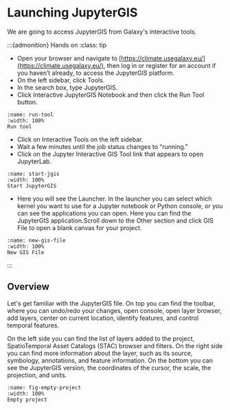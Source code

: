 # Launching JupyterGIS

We are going to access JupyterGIS from Galaxy's interactive tools.

:::{admonition} Hands on
:class: tip
- Open your browser and navigate to [https://climate.usegalaxy.eu/](https://climate.usegalaxy.eu/), then log in or register for an account if you haven’t already, to access the JupyterGIS platform.
- On the left sidebar, click Tools.
- In the search box, type JupyterGIS.
- Click Interactive JupyterGIS Notebook and then click the Run Tool button.
```{figure} ../images/run_tool.png
:name: run-tool
:width: 100%
Run tool
```
- Click on Interactive Tools on the left sidebar.
- Wait a few minutes until the job status changes to “running.”
- Click on the Jupyter Interactive GIS Tool link that appears to open JupyterLab.
```{figure} ../images/start_jgis.png
:name: start-jgis
:width: 100%
Start JupyterGIS
```
- Here you will see the Launcher. In the launcher you can select which kernel you want to use for a Jupyter notebook or Python console, or you can see the applications you can open. Here you can find the JupyterGIS application.Scroll down to the Other section and click GIS File to open a blank canvas for your project.
```{figure} ../images/new_gis_file.png
:name: new-gis-file
:width: 100%
New GIS File
```
:::

## Overview

Let's get familiar with the JupyterGIS file. On top you can find
the toolbar, where you can undo/redo your changes, open console, open
layer browser, add layers, center on current location, identify
features, and control temporal features.

On the left side you can find the list of layers added to the project,
SpatioTemporal Asset Catalogs (STAC) browser and filters. On the right
side you can find more information about the layer, such as its source,
symbology, annotations, and feature information. On the bottom you can
see the JupyterGIS version, the coordinates of the cursor, the scale,
the projection, and units.

```{figure} ../images/empty_project.png
:name: fig-empty-project
:width: 100%
Empty project
```

